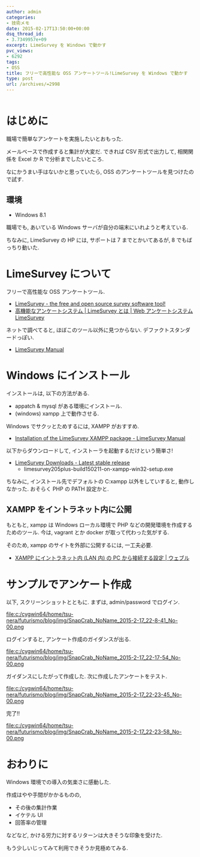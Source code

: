 ```yaml
---
author: admin
categories:
- 技術メモ
date: 2015-02-17T13:50:00+00:00
dsq_thread_id:
- 3.7349957e+09
excerpt: LimeSurvey を Windows で動かす
pvc_views:
- 6292
tags:
- OSS
title: フリーで高性能な OSS アンケートツール!LimeSurvey を Windows で動かす
type: post
url: /archives/=2998
---
```


<img alt="" src="http://futurismo.biz/wp-content/uploads/Windows_7_Vertical_Logo_Web.jpg"/>

はじめに
========

職場で簡単なアンケートを実施したいとおもった.

メールベースで作成すると集計が大変だ. できれば CSV 形式で出力して,
相関関係を Excel か R で分析までしたいところ.

なにかうまい手はないかと思っていたら, OSS
のアンケートツールを見つけたので試す.

環境
----

-   Windows 8.1

職場でも, あいている Windows サーバが自分の端末にいれようと考えている.

ちなみに, LimeSurvey の HP には, サポートは 7 までとかいてあるが, 8
でもばっちり動いた.

LimeSurvey について
===================

フリーで高性能な OSS アンケートツール.

-   [LimeSurvey - the free and open source survey software
    tool!](https://www.limesurvey.org/en/)
-   [高機能なアンケートシステム | LimeSurvey とは | Web
    アンケートシステム
    LimeSurvey](http://www.d-ip.jp/limesurvey/ls/ls1/)

ネットで調べてると, ほぼこのツール以外に見つからない.
デファクトスタンダードっぽい.

-   [LimeSurvey Manual](https://manual.limesurvey.org/LimeSurvey_Manual)

Windows にインストール
======================

インストールは, 以下の方法がある.

-   appatch & mysql がある環境にインストール.
-   (windows) xampp 上で動作させる.

Windows でサクッとためするには, XAMPP がおすすめ.

-   [Installation of the LimeSurvey XAMPP package - LimeSurvey
    Manual](https://manual.limesurvey.org/Installation_of_the_LimeSurvey_XAMPP_package)

以下からダウンロードして, インストーラを起動するだけという簡単さ!

-   [LimeSurvey Downloads - Latest stable
    release](https://www.limesurvey.org/en/stable-release)
    -   limesurvey205plus-build150211-on-xampp-win32-setup.exe

ちなみに, インストール先でデフォルトの C:xampp 以外をしていすると,
動作しなかった. おそらく PHP の PATH 設定かと.

XAMPP をイントラネット内に公開
------------------------------

もともと, xampp は Windows ローカル環境で PHP などの開発環境を作成する
ためのツール. 今は, vagrant とか docker が取って代わった気がする.

そのため, xampp のサイトを外部に公開するには, 一工夫必要.

-   [XAMPP にイントラネット内 (LAN 内) の PC から接続する設定 |
    ウェブル](http://weble.org/2009/11/28/xampp-intranet)

サンプルでアンケート作成
========================

以下, スクリーンショットとともに. まずは, admin/password でログイン.

[file:c:/cygwin64/home/tsu-nera/futurismo/blog/img/SnapCrab\_NoName\_2015-2-17\_22-8-41\_No-00.png](c:/cygwin64/home/tsu-nera/futurismo/blog/img/SnapCrab_NoName_2015-2-17_22-8-41_No-00.png)

ログインすると, アンケート作成のガイダンスが出る.

[file:c:/cygwin64/home/tsu-nera/futurismo/blog/img/SnapCrab\_NoName\_2015-2-17\_22-17-54\_No-00.png](c:/cygwin64/home/tsu-nera/futurismo/blog/img/SnapCrab_NoName_2015-2-17_22-17-54_No-00.png)

ガイダンスにしたがって作成した. 次に作成したアンケートをテスト.

[file:c:/cygwin64/home/tsu-nera/futurismo/blog/img/SnapCrab\_NoName\_2015-2-17\_22-23-45\_No-00.png](c:/cygwin64/home/tsu-nera/futurismo/blog/img/SnapCrab_NoName_2015-2-17_22-23-45_No-00.png)

完了!!

[file:c:/cygwin64/home/tsu-nera/futurismo/blog/img/SnapCrab\_NoName\_2015-2-17\_22-23-58\_No-00.png](c:/cygwin64/home/tsu-nera/futurismo/blog/img/SnapCrab_NoName_2015-2-17_22-23-58_No-00.png)

おわりに
========

Windows 環境での導入の気楽さに感動した.

作成はやや手間がかかるものの,

-   その後の集計作業
-   イケテル UI
-   回答率の管理

などなど, かける労力に対するリターンは大きそうな印象を受けた.

もう少しいじってみて利用できそうか見極めてみる.
